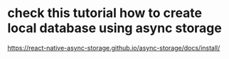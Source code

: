 # check this tutorial how to create local database using async storage

https://react-native-async-storage.github.io/async-storage/docs/install/

